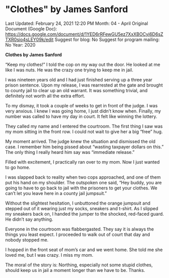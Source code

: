 # "Clothes" by James Sanford

Last Updated: February 24, 2021 12:20 PM
Month: 04 - April
Original Document (Google Doc): https://docs.google.com/document/d/1YED6rRFewGU5ez7XxXBOCyj6D6sZTXR0sio4sLEY09k/edit
Suggest for blog: No
Suggest for program mailing: No
Year: 2020

**Clothes by James Sanford**

“Keep my clothes!” I told the cop on my way out the door. He looked at me like I was nuts. He was the crazy one trying to keep me in jail.

I was nineteen years old and I had just finished serving up a three year prison sentence. Upon my release, I was rearrested at the gate and brought to county jail to clear up an old warrant. It was something trivial, and definitely not worth all the extra effort.

To my dismay, it took a couple of weeks to get in front of the judge. I was very anxious. I knew I was going home, I just didn’t know when. Finally, my number was called to have my day in court. It felt like winning the lottery.

They called my name and I entered the courtroom. The first thing I saw was my mom sitting in the front row. I could not wait to give her a big “free” hug.

My moment arrived. The judge knew the situation and dismissed the old case. I remember him being pissed about “wasting taxpayer dollars on this.” The only thing I really heard him say was “immediate release.”

Filled with excitement, I practically ran over to my mom. Now I just wanted to go home.

I was slapped back to reality when two cops approached, and one of them put his hand on my shoulder. The outspoken one said, “Hey buddy, you are going to have to go back to jail with the prisoners to get your clothes. We can’t let you leave here in a county jail jumpsuit.”

Without the slightest hesitation, I unbuttoned the orange jumpsuit and stepped out of it wearing just my socks, sneakers and t-shirt. As I slipped my sneakers back on, I handed the jumper to the shocked, red-faced guard. He didn’t say anything.

Everyone in the courtroom was flabbergasted. They say it is always the things you least expect. I proceeded to walk out of court that day and nobody stopped me.

I hopped in the front seat of mom’s car and we went home. She told me she loved me, but I was crazy. I miss my mom.

The moral of the story is: Northing, especially not some stupid clothes, should keep us in jail a moment longer than we have to be. Thanks.